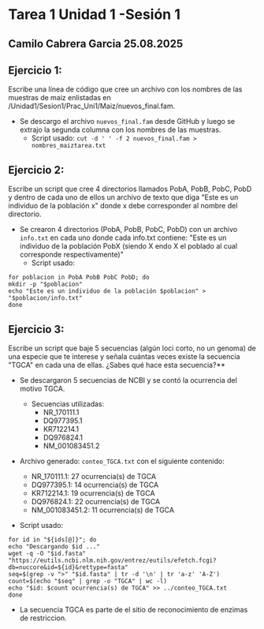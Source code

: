 # Tarea 1 Unidad 1 -Sesión 1
Camilo Cabrera Garcia 25.08.2025
--------------------------------
## **Ejercicio 1:**
Escribe una línea de código que cree un archivo con los nombres de las muestras de maiz enlistadas en /Unidad1/Sesion1/Prac_Uni1/Maiz/nuevos_final.fam.
* Se descargo el archivo `nuevos_final.fam` desde GitHub y luego se extrajo la segunda columna  con los nombres de las muestras.
  * Script usado:
``` cut -d ' ' -f 2 nuevos_final.fam > nombres_maiztarea.txt ```

## **Ejercicio 2:**
Escribe un script que cree 4 directorios llamados PobA, PobB, PobC, PobD y dentro de cada uno de ellos un archivo de texto que diga "Este es un individuo de la población x" donde x debe corresponder al nombre del directorio.
* Se crearon 4 directorios (PobA, PobB, PobC, PobD) con un archivo `info.txt` en cada uno donde cada info.txt contiene:
"Este es un individuo de la población PobX (siendo X endo X el poblado al cual corresponde respectivamente)"
  * Script usado:
```
for poblacion in PobA PobB PobC PobD; do
mkdir -p "$poblacion"
echo "Este es un individuo de la población $poblacion" > "$poblacion/info.txt"
done
```

## **Ejercicio 3:**
Escribe un script que baje 5 secuencias (algún loci corto, no un genoma) de una especie que te interese y señala cuántas veces existe la secuencia "TGCA" en cada una de ellas. ¿Sabes qué hace esta secuencia?**
* Se descargaron 5 secuencias de NCBI y se contó la ocurrencia del motivo TGCA.
  * Secuencias utilizadas:
    * NR_170111.1
    * DQ977395.1
    * KR712214.1
    * DQ976824.1
    * NM_001083451.2

* Archivo generado: `conteo_TGCA.txt` con el siguiente contenido:
  
  * NR_170111.1: 27 ocurrencia(s) de TGCA
  * DQ977395.1: 14 ocurrencia(s) de TGCA
  * KR712214.1: 19 ocurrencia(s) de TGCA
  * DQ976824.1: 22 ocurrencia(s) de TGCA
  * NM_001083451.2: 11 ocurrencia(s) de TGCA
    
 * Script usado:
```
for id in "${ids[@]}"; do
echo "Descargando $id ..."
wget -q -O "$id.fasta"   
"https://eutils.ncbi.nlm.nih.gov/entrez/eutils/efetch.fcgi?db=nuccore&id=${id}&rettype=fasta"
seq=$(grep -v ">" "$id.fasta" | tr -d '\n' | tr 'a-z' 'A-Z')
count=$(echo "$seq" | grep -o "TGCA" | wc -l)
echo "$id: $count ocurrencia(s) de TGCA" >> ../conteo_TGCA.txt
done
```
* La secuencia TGCA es parte de el sitio de reconocimiento de enzimas de restriccion.
